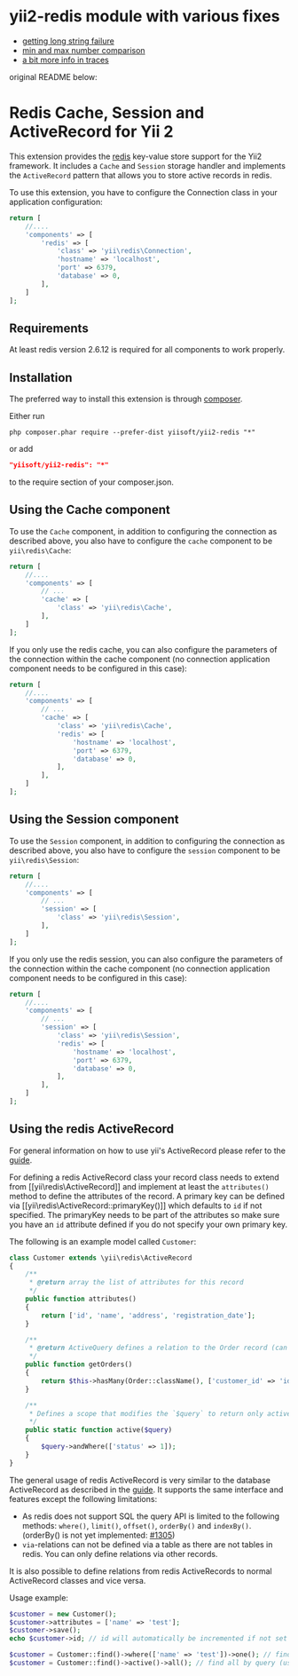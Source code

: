 yii2-redis module with various fixes
====================================

* [getting long string failure](https://github.com/E96/yii2-redis/commit/fdaf09f4d191c7bf29d5e75432385611b90759af)
* [min and max number comparison](https://github.com/E96/yii2-redis/commit/c1e0f6e1c03007a1133ce7916a4683a242e3515f)
* [a bit more info in traces](https://github.com/E96/yii2-redis/commit/fe8df386a0dadbbc192f1be48c2e4dd899c12b98)

original README below:


Redis Cache, Session and ActiveRecord for Yii 2
===============================================

This extension provides the [redis](http://redis.io/) key-value store support for the Yii2 framework.
It includes a `Cache` and `Session` storage handler and implements the `ActiveRecord` pattern that allows
you to store active records in redis.

To use this extension, you have to configure the Connection class in your application configuration:

```php
return [
    //....
    'components' => [
        'redis' => [
            'class' => 'yii\redis\Connection',
            'hostname' => 'localhost',
            'port' => 6379,
            'database' => 0,
        ],
    ]
];
```

Requirements
------------

At least redis version 2.6.12 is required for all components to work properly.

Installation
------------

The preferred way to install this extension is through [composer](http://getcomposer.org/download/).

Either run

```
php composer.phar require --prefer-dist yiisoft/yii2-redis "*"
```

or add

```json
"yiisoft/yii2-redis": "*"
```

to the require section of your composer.json.


Using the Cache component
-------------------------

To use the `Cache` component, in addition to configuring the connection as described above,
you also have to configure the `cache` component to be `yii\redis\Cache`:

```php
return [
    //....
    'components' => [
        // ...
        'cache' => [
            'class' => 'yii\redis\Cache',
        ],
    ]
];
```

If you only use the redis cache, you can also configure the parameters of the connection within the
cache component (no connection application component needs to be configured in this case):

```php
return [
    //....
    'components' => [
        // ...
        'cache' => [
            'class' => 'yii\redis\Cache',
            'redis' => [
                'hostname' => 'localhost',
                'port' => 6379,
                'database' => 0,
            ],
        ],
    ]
];
```

Using the Session component
---------------------------

To use the `Session` component, in addition to configuring the connection as described above,
you also have to configure the `session` component to be `yii\redis\Session`:

```php
return [
    //....
    'components' => [
        // ...
        'session' => [
            'class' => 'yii\redis\Session',
        ],
    ]
];
```

If you only use the redis session, you can also configure the parameters of the connection within the
cache component (no connection application component needs to be configured in this case):

```php
return [
    //....
    'components' => [
        // ...
        'session' => [
            'class' => 'yii\redis\Session',
            'redis' => [
                'hostname' => 'localhost',
                'port' => 6379,
                'database' => 0,
            ],
        ],
    ]
];
```


Using the redis ActiveRecord
----------------------------

For general information on how to use yii's ActiveRecord please refer to the [guide](https://github.com/yiisoft/yii2/blob/master/docs/guide/active-record.md).

For defining a redis ActiveRecord class your record class needs to extend from [[yii\redis\ActiveRecord]] and
implement at least the `attributes()` method to define the attributes of the record.
A primary key can be defined via [[yii\redis\ActiveRecord::primaryKey()]] which defaults to `id` if not specified.
The primaryKey needs to be part of the attributes so make sure you have an `id` attribute defined if you do
not specify your own primary key.

The following is an example model called `Customer`:

```php
class Customer extends \yii\redis\ActiveRecord
{
    /**
     * @return array the list of attributes for this record
     */
    public function attributes()
    {
        return ['id', 'name', 'address', 'registration_date'];
    }

    /**
     * @return ActiveQuery defines a relation to the Order record (can be in other database, e.g. elasticsearch or sql)
     */
    public function getOrders()
    {
        return $this->hasMany(Order::className(), ['customer_id' => 'id']);
    }

    /**
     * Defines a scope that modifies the `$query` to return only active(status = 1) customers
     */
    public static function active($query)
    {
        $query->andWhere(['status' => 1]);
    }
}
```

The general usage of redis ActiveRecord is very similar to the database ActiveRecord as described in the
[guide](https://github.com/yiisoft/yii2/blob/master/docs/guide/active-record.md).
It supports the same interface and features except the following limitations:

- As redis does not support SQL the query API is limited to the following methods:
  `where()`, `limit()`, `offset()`, `orderBy()` and `indexBy()`.
  (orderBy() is not yet implemented: [#1305](https://github.com/yiisoft/yii2/issues/1305))
- `via`-relations can not be defined via a table as there are not tables in redis. You can only define relations via other records.

It is also possible to define relations from redis ActiveRecords to normal ActiveRecord classes and vice versa.

Usage example:

```php
$customer = new Customer();
$customer->attributes = ['name' => 'test'];
$customer->save();
echo $customer->id; // id will automatically be incremented if not set explicitly

$customer = Customer::find()->where(['name' => 'test'])->one(); // find by query
$customer = Customer::find()->active()->all(); // find all by query (using the `active` scope)
```
